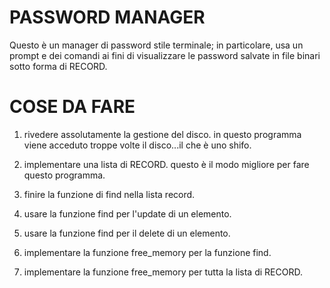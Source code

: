 # PASSWORD MANAGER  

Questo è un manager di password stile terminale; in particolare, usa un prompt e dei comandi ai fini di visualizzare le password salvate in file binari sotto forma di RECORD.

# COSE DA FARE

1. rivedere assolutamente la gestione del disco. 
    in questo programma viene acceduto troppe volte il disco...il che è uno shifo.
2. implementare una lista di RECORD. questo è il modo migliore per fare questo programma.

3. finire la funzione di find nella lista record.

4. usare la funzione find per l'update di un elemento.

5. usare la funzione find per il delete di un elemento.

6. implementare la funzione free_memory per la funzione find.

7. implementare la funzione free_memory per tutta la lista di RECORD.
